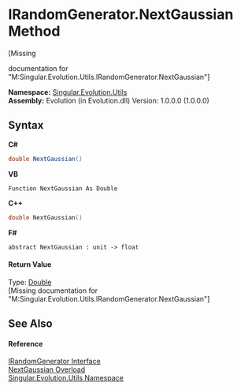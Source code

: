 # IRandomGenerator.NextGaussian Method 
 

\[Missing <summary> documentation for "M:Singular.Evolution.Utils.IRandomGenerator.NextGaussian"\]

**Namespace:**&nbsp;<a href="bb7b030e-87d6-8095-f2c6-b0b821b0d323">Singular.Evolution.Utils</a><br />**Assembly:**&nbsp;Evolution (in Evolution.dll) Version: 1.0.0.0 (1.0.0.0)

## Syntax

**C#**<br />
``` C#
double NextGaussian()
```

**VB**<br />
``` VB
Function NextGaussian As Double
```

**C++**<br />
``` C++
double NextGaussian()
```

**F#**<br />
``` F#
abstract NextGaussian : unit -> float 

```


#### Return Value
Type: <a href="http://msdn2.microsoft.com/en-us/library/643eft0t" target="_blank">Double</a><br />\[Missing <returns> documentation for "M:Singular.Evolution.Utils.IRandomGenerator.NextGaussian"\]

## See Also


#### Reference
<a href="1a505df9-17bd-2b3c-3904-6599504965ae">IRandomGenerator Interface</a><br /><a href="f1df34a9-86a8-de9b-3e03-c77f3bd7650a">NextGaussian Overload</a><br /><a href="bb7b030e-87d6-8095-f2c6-b0b821b0d323">Singular.Evolution.Utils Namespace</a><br />